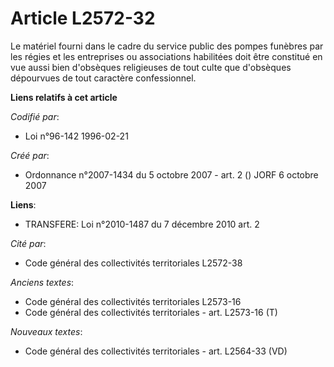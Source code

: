 # Article L2572-32

Le matériel fourni dans le cadre du service public des pompes funèbres par les régies et les entreprises ou associations
habilitées doit être constitué en vue aussi bien d'obsèques religieuses de tout culte que d'obsèques dépourvues de tout
caractère confessionnel.

**Liens relatifs à cet article**

_Codifié par_:

  - Loi n°96-142 1996-02-21

_Créé par_:

  - Ordonnance n°2007-1434 du 5 octobre 2007 - art. 2 () JORF 6 octobre 2007

**Liens**:

  - TRANSFERE: Loi n°2010-1487 du 7 décembre 2010 art. 2

_Cité par_:

  - Code général des collectivités territoriales  L2572-38

_Anciens textes_:

  - Code général des collectivités territoriales  L2573-16
  - Code général des collectivités territoriales - art. L2573-16 (T)

_Nouveaux textes_:

  - Code général des collectivités territoriales - art. L2564-33 (VD)
